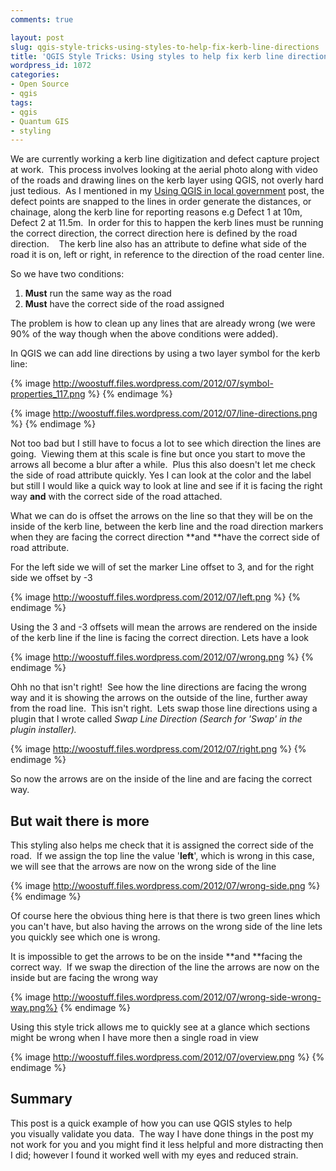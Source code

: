 ```yaml
---
comments: true

layout: post
slug: qgis-style-tricks-using-styles-to-help-fix-kerb-line-directions
title: 'QGIS Style Tricks: Using styles to help fix kerb line directions'
wordpress_id: 1072
categories:
- Open Source
- qgis
tags:
- qgis
- Quantum GIS
- styling
---
```


We are currently working a kerb line digitization and defect capture project at work.  This process involves looking at the aerial photo along with video of the roads and drawing lines on the kerb layer using QGIS, not overly hard just tedious.  As I mentioned in my [Using QGIS in local government](/2012/04/23/using-qgis-in-local-government/) post, the defect points are snapped to the lines in order generate the distances, or chainage, along the kerb line for reporting reasons e.g Defect 1 at 10m, Defect 2 at 11.5m.  In order for this to happen the kerb lines must be running the correct direction, the correct direction here is defined by the road direction.    The kerb line also has an attribute to define what side of the road it is on, left or right, in reference to the direction of the road center line.

So we have two conditions:
  1. **Must** run the same way as the road
  2. **Must** have the correct side of the road assigned

The problem is how to clean up any lines that are already wrong (we were 90% of the way though when the above conditions were added).

In QGIS we can add line directions by using a two layer symbol for the kerb line:

{% image http://woostuff.files.wordpress.com/2012/07/symbol-properties_117.png %}
{% endimage %}

{% image http://woostuff.files.wordpress.com/2012/07/line-directions.png %}
{% endimage %}

Not too bad but I still have to focus a lot to see which direction the lines are going.  Viewing them at this scale is fine but once you start to move the arrows all become a blur after a while.  Plus this also doesn't let me check the side of road attribute quickly. Yes I can look at the color and the label but still I would like a quick way to look at line and see if it is facing the right way **and** with the correct side of the road attached.

What we can do is offset the arrows on the line so that they will be on the inside of the kerb line, between the kerb line and the road direction markers when they are facing the correct direction **and **have the correct side of road attribute.

For the left side we will of set the marker Line offset to 3, and for the right side we offset by -3

{% image http://woostuff.files.wordpress.com/2012/07/left.png %}
{% endimage %}

Using the 3 and -3 offsets will mean the arrows are rendered on the inside of the kerb line if the line is facing the correct direction. Lets have a look

{% image http://woostuff.files.wordpress.com/2012/07/wrong.png %}
{% endimage %}

Ohh no that isn't right!  See how the line directions are facing the wrong way and it is showing the arrows on the outside of the line, further away from the road line.  This isn't right.  Lets swap those line directions using a plugin that I wrote called _Swap Line Direction (Search for 'Swap' in the plugin installer)._

{% image http://woostuff.files.wordpress.com/2012/07/right.png %}
{% endimage %}

So now the arrows are on the inside of the line and are facing the correct way.

## But wait there is more


This styling also helps me check that it is assigned the correct side of the road.  If we assign the top line the value '**left**', which is wrong in this case, we will see that the arrows are now on the wrong side of the line

{% image http://woostuff.files.wordpress.com/2012/07/wrong-side.png %}
{% endimage %}

Of course here the obvious thing here is that there is two green lines which you can't have, but also having the arrows on the wrong side of the line lets you quickly see which one is wrong.

It is impossible to get the arrows to be on the inside **and **facing the correct way.  If we swap the direction of the line the arrows are now on the inside but are facing the wrong way

{% image http://woostuff.files.wordpress.com/2012/07/wrong-side-wrong-way.png%}
{% endimage %}

Using this style trick allows me to quickly see at a glance which sections might be wrong when I have more then a single road in view

{% image http://woostuff.files.wordpress.com/2012/07/overview.png %}
{% endimage %}

## Summary

This post is a quick example of how you can use QGIS styles to help you visually validate you data.  The way I have done things in the post my not work for you and you might find it less helpful and more distracting then I did; however I found it worked well with my eyes and reduced strain.
